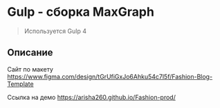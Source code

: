 # Gulp - сборка MaxGraph

> Используется Gulp 4

## Описание
Сайт по макету https://www.figma.com/design/tGrUfiGxJo6Ahku54c7l5f/Fashion-Blog-Template <br/>

Ссылка на демо https://arisha260.github.io/Fashion-prod/
